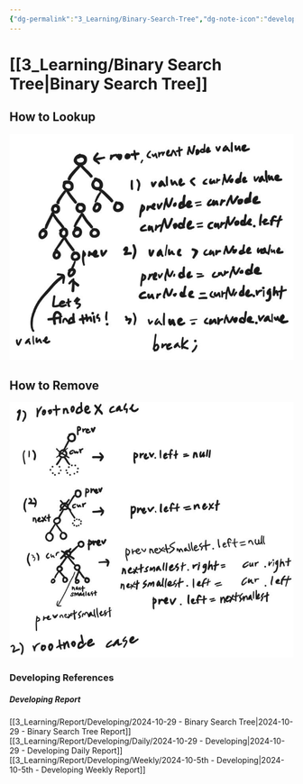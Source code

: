 ```yaml
---
{"dg-permalink":"3_Learning/Binary-Search-Tree","dg-note-icon":"developing","created-date":"2024-10-29 4:11:37 pm","date":"2024-10-29","type":"developing","tags":["developing"],"aliases":null,"courseName":"Master the Coding Interview: Data Structures + Algorithms","dg-publish":true,"permalink":"/3_Learning/Binary-Search-Tree/","dgPassFrontmatter":true,"noteIcon":"developing"}
---
```



# [[3_Learning/Binary Search Tree\|Binary Search Tree]]
## How to Lookup
![Utilities/Images/Pasted image 20241202004852.jpeg](/img/user/Utilities/Images/Pasted%20image%2020241202004852.jpeg)

## How to Remove
![Utilities/Images/Pasted image 20241202004908.jpeg](/img/user/Utilities/Images/Pasted%20image%2020241202004908.jpeg)

























### Developing References
##### Developing Report
[[3_Learning/Report/Developing/2024-10-29 - Binary Search Tree\|2024-10-29 - Binary Search Tree Report]]
[[3_Learning/Report/Developing/Daily/2024-10-29 - Developing\|2024-10-29 - Developing Daily Report]]
[[3_Learning/Report/Developing/Weekly/2024-10-5th - Developing\|2024-10-5th - Developing Weekly Report]]


